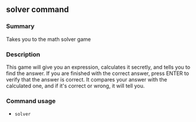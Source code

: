 ## solver command

### Summary

Takes you to the math solver game

### Description

This game will give you an expression, calculates it secretly, and tells you to find the answer. If you are finished with the correct answer, press ENTER to verify that the answer is correct. It compares your answer with the calculated one, and if it's correct or wrong, it will tell you.

### Command usage

* `solver`